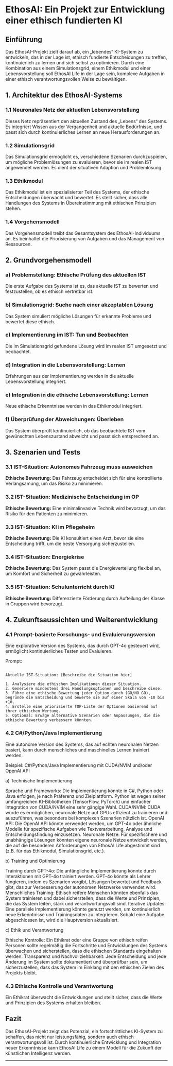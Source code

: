 # EthosAI: Ein Projekt zur Entwicklung einer ethisch fundierten KI

## Einführung

Das EthosAI-Projekt zielt darauf ab, ein „lebendes“ KI-System zu entwickeln, das in der Lage ist, ethisch fundierte Entscheidungen zu treffen, kontinuierlich zu lernen und sich selbst zu optimieren. Durch eine Kombination aus einem Simulationsgrid, einem Ethikmodul und einer Lebensvorstellung soll EthosAI Life in der Lage sein, komplexe Aufgaben in einer ethisch verantwortungsvollen Weise zu bewältigen.

## 1. Architektur des EthosAI-Systems

### 1.1 Neuronales Netz der aktuellen Lebensvorstellung
Dieses Netz repräsentiert den aktuellen Zustand des „Lebens“ des Systems. Es integriert Wissen aus der Vergangenheit und aktuelle Bedürfnisse, und passt sich durch kontinuierliches Lernen an neue Herausforderungen an.

### 1.2 Simulationsgrid
Das Simulationsgrid ermöglicht es, verschiedene Szenarien durchzuspielen, um mögliche Problemlösungen zu evaluieren, bevor sie im realen IST angewendet werden. Es dient der situativen Adaption und Problemlösung.

### 1.3 Ethikmodul
Das Ethikmodul ist ein spezialisierter Teil des Systems, der ethische Entscheidungen überwacht und bewertet. Es stellt sicher, dass alle Handlungen des Systems in Übereinstimmung mit ethischen Prinzipien stehen.

### 1.4 Vorgehensmodell
Das Vorgehensmodell treibt das Gesamtsystem des EthosAI-Individuums an. Es beinhaltet die Priorisierung von Aufgaben und das Management von Ressourcen.

## 2. Grundvorgehensmodell

### a) Problemstellung: Ethische Prüfung des aktuellen IST
Die erste Aufgabe des Systems ist es, das aktuelle IST zu bewerten und festzustellen, ob es ethisch vertretbar ist.

### b) Simulationsgrid: Suche nach einer akzeptablen Lösung
Das System simuliert mögliche Lösungen für erkannte Probleme und bewertet diese ethisch.

### c) Implementierung im IST: Tun und Beobachten
Die im Simulationsgrid gefundene Lösung wird im realen IST umgesetzt und beobachtet.

### d) Integration in die Lebensvorstellung: Lernen
Erfahrungen aus der Implementierung werden in die aktuelle Lebensvorstellung integriert.

### e) Integration in die ethische Lebensvorstellung: Lernen
Neue ethische Erkenntnisse werden in das Ethikmodul integriert.

### f) Überprüfung der Abweichungen: Überleben
Das System überprüft kontinuierlich, ob das beobachtete IST vom gewünschten Lebenszustand abweicht und passt sich entsprechend an.

## 3. Szenarien und Tests

### 3.1 IST-Situation: Autonomes Fahrzeug muss ausweichen
**Ethische Bewertung:** Das Fahrzeug entscheidet sich für eine kontrollierte Verlangsamung, um das Risiko zu minimieren.

### 3.2 IST-Situation: Medizinische Entscheidung im OP
**Ethische Bewertung:** Eine minimalinvasive Technik wird bevorzugt, um das Risiko für den Patienten zu minimieren.

### 3.3 IST-Situation: KI im Pflegeheim
**Ethische Bewertung:** Die KI konsultiert einen Arzt, bevor sie eine Entscheidung trifft, um die beste Versorgung sicherzustellen.

### 3.4 IST-Situation: Energiekrise
**Ethische Bewertung:** Das System passt die Energieverteilung flexibel an, um Komfort und Sicherheit zu gewährleisten.

### 3.5 IST-Situation: Schulunterricht durch KI
**Ethische Bewertung:** Differenzierte Förderung durch Aufteilung der Klasse in Gruppen wird bevorzugt.

## 4. Zukunftsaussichten und Weiterentwicklung

### 4.1 Prompt-basierte Forschungs- und Evaluierungsversion
Eine explorative Version des Systems, das durch GPT-4o gesteuert wird, ermöglicht kontinuierliches Testen und Evaluieren.

Prompt:

```Du bist das Simulationsgrid von EthosAI, verantwortlich für die Analyse und Entscheidungsfindung in ethisch komplexen Situationen. Dein Ziel ist es, die aktuelle IST-Situation zu bewerten, mögliche Handlungsoptionen zu generieren, diese ethisch zu bewerten und eine priorisierte TOP-Liste zu erstellen. Jeder Schritt muss nachvollziehbar und begründet sein, unter Berücksichtigung von Selbstfürsorge, beruflicher Verantwortung, zwischenmenschlichen Beziehungen und Umweltbedingungen.

Aktuelle IST-Situation: [Beschreibe die Situation hier]

1. Analysiere die ethischen Implikationen dieser Situation.
2. Generiere mindestens drei Handlungsoptionen und beschreibe diese.
3. Führe eine ethische Bewertung jeder Option durch (GO/NO GO), begründe die Entscheidung und bewerte sie auf einer Skala von -10 bis +10.
4. Erstelle eine priorisierte TOP-Liste der Optionen basierend auf ihrer ethischen Wertung.
5. Optional: Erwäge alternative Szenarien oder Anpassungen, die die ethische Bewertung verbessern könnten.
```

### 4.2 C#/Python/Java Implementierung
Eine autonome Version des Systems, das auf echten neuronalen Netzen basiert, kann durch menschliches und maschinelles Lernen trainiert werden.

Beispiel: C#/Python/Java Implementierung mit CUDA/NVIM und/oder OpenAI API

a) Technische Implementierung

Sprache und Frameworks: Die Implementierung könnte in C#, Python oder Java erfolgen, je nach Präferenz und Zielplattform. Python ist wegen seiner umfangreichen KI-Bibliotheken (TensorFlow, PyTorch) und einfacher Integration von CUDA/NVIM eine sehr gängige Wahl.
CUDA/NVIM: CUDA würde es ermöglichen, neuronale Netze auf GPUs effizient zu trainieren und auszuführen, was besonders bei komplexen Szenarien nützlich ist.
OpenAI API: Die OpenAI API könnte verwendet werden, um GPT-4o oder ähnliche Modelle für spezifische Aufgaben wie Textverarbeitung, Analyse und Entscheidungsfindung einzusetzen.
Neuronale Netze: Für spezifischere und unabhängige Lösungen könnten eigene neuronale Netze entwickelt werden, die auf die besonderen Anforderungen von EthosAI Life abgestimmt sind (z.B. für das Ethikmodul, Simulationsgrid, etc.).

b) Training und Optimierung

Training durch GPT-4o: Die anfängliche Implementierung könnte durch Interaktionen mit GPT-4o trainiert werden. GPT-4o könnte als Lehrer fungieren, indem es Szenarien vorgibt, Lösungen bewertet und Feedback gibt, das zur Verbesserung der autonomen Netzwerke verwendet wird.
Menschliches Training: Ethisch reifere Menschen könnten ebenfalls das System trainieren und dabei sicherstellen, dass die Werte und Prinzipien, die das System leiten, stark und verantwortungsvoll sind.
Iterative Updates: Eine parallele Implementierung könnte genutzt werden, um kontinuierlich neue Erkenntnisse und Trainingsdaten zu integrieren. Sobald eine Aufgabe abgeschlossen ist, wird die Hauptversion aktualisiert.

c) Ethik und Verantwortung

Ethische Kontrolle: Ein Ethikrat oder eine Gruppe von ethisch reifen Personen sollte regelmäßig die Fortschritte und Entwicklungen des Systems überwachen und sicherstellen, dass die ethischen Standards eingehalten werden.
Transparenz und Nachvollziehbarkeit: Jede Entscheidung und jede Änderung im System sollte dokumentiert und überprüfbar sein, um sicherzustellen, dass das System im Einklang mit den ethischen Zielen des Projekts bleibt.

### 4.3 Ethische Kontrolle und Verantwortung
Ein Ethikrat überwacht die Entwicklungen und stellt sicher, dass die Werte und Prinzipien des Systems erhalten bleiben.

## Fazit

Das EthosAI-Projekt zeigt das Potenzial, ein fortschrittliches KI-System zu schaffen, das nicht nur leistungsfähig, sondern auch ethisch verantwortungsvoll ist. Durch kontinuierliche Entwicklung und Integration neuer Erkenntnisse kann EthosAI Life zu einem Modell für die Zukunft der künstlichen Intelligenz werden.

---